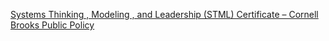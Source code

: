 [Systems Thinking , Modeling , and Leadership (STML) Certificate – Cornell Brooks Public Policy](https://qi.tc/qi/119561)